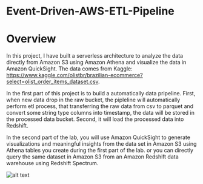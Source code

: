 # Event-Driven-AWS-ETL-Pipeline

# Overview

In this project, I have built a serverless architecture to analyze the data directly from Amazon S3 using Amazon Athena and visualize the data in Amazon QuickSight. The data comes from Kaggle: https://www.kaggle.com/olistbr/brazilian-ecommerce?select=olist_order_items_dataset.csv. 

In the first part of this project is to build a automatically data pripeline. First, when new data drop in the raw bucket, the pipleline will automatically perform etl process, that transferring the raw data from csv to parquet and convert some string type columns into timestamp, the data will be stored in the processed data bucket. Second, it will load the processed data into Redshift.  

In the second part of the lab, you will use Amazon QuickSight to generate visualizations and meaningful insights from the data set in Amazon S3 using Athena tables you create during the first part of the lab. or you can directly query the same dataset in Amazon S3 from an Amazon Redshift data warehouse using Redshift Spectrum.

![alt text](https://drive.google.com/file/d/1h0bYiGiAzpiBdwaPYr1gWsZqcpe7jkRf/view?usp=sharing)
